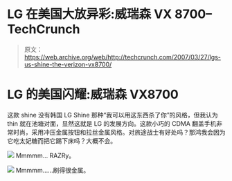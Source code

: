 # LG 在美国大放异彩:威瑞森 VX 8700–TechCrunch

> 原文：<https://web.archive.org/web/http://techcrunch.com/2007/03/27/lgs-us-shine-the-verizon-vx8700/>

# LG 的美国闪耀:威瑞森 VX8700

这款 shine 没有韩国 LG Shine 那种“我可以用这东西杀了你”的风格，但我认为 thin 就在池塘对面，显然这就是 LG 的发展方向。这款小巧的 CDMA 翻盖手机非常时尚，采用冲压金属按钮和拉丝金属风格。对旅途战士有好处吗？那鸿我会因为它吃太妃糖而把它踢下床吗？大概不会。

 ![](img/3dafe4b81e926928ed5377cea0c7c8c6.png)
Mmmmm… RAZRy。

![](img/256d9f06329f43b84a691250837a728b.png)
Mmmmm……刷得很金属。